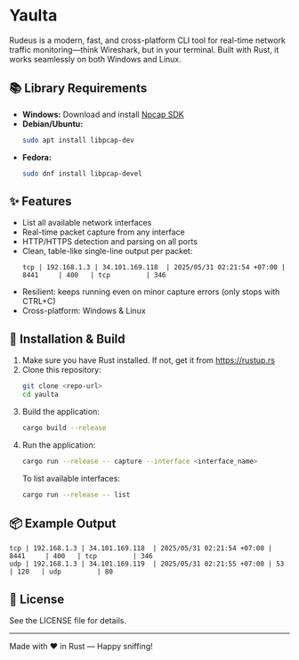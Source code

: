 # Yaulta

Rudeus is a modern, fast, and cross-platform CLI tool for real-time network traffic monitoring—think Wireshark, but in your terminal. Built with Rust, it works seamlessly on both Windows and Linux.

## 📚 Library Requirements

- **Windows:** Download and install [Npcap SDK](https://npcap.com/#download)
- **Debian/Ubuntu:**
  ```sh
  sudo apt install libpcap-dev
  ```
- **Fedora:**
  ```sh
  sudo dnf install libpcap-devel
  ```

## ✨ Features
- List all available network interfaces
- Real-time packet capture from any interface
- HTTP/HTTPS detection and parsing on all ports
- Clean, table-like single-line output per packet:
  ```
  tcp | 192.168.1.3 | 34.101.169.118  | 2025/05/31 02:21:54 +07:00 | 8441     | 400   | tcp         | 346
  ```
- Resilient: keeps running even on minor capture errors (only stops with CTRL+C)
- Cross-platform: Windows & Linux

## 🚀 Installation & Build

1. Make sure you have Rust installed. If not, get it from https://rustup.rs
2. Clone this repository:
   ```sh
   git clone <repo-url>
   cd yaulta
   ```
3. Build the application:
   ```sh
   cargo build --release
   ```
4. Run the application:
   ```sh
   cargo run --release -- capture --interface <interface_name>
   ```
   To list available interfaces:
   ```sh
   cargo run --release -- list
   ```

## 📦 Example Output
```
tcp | 192.168.1.3 | 34.101.169.118  | 2025/05/31 02:21:54 +07:00 | 8441     | 400   | tcp         | 346
udp | 192.168.1.3 | 34.101.169.119  | 2025/05/31 02:21:55 +07:00 | 53       | 120   | udp         | 80
```

## 📝 License

See the LICENSE file for details.

---

Made with ❤️ in Rust — Happy sniffing! 
